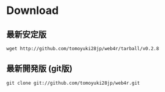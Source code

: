 Download
=========

最新安定版
-----------
    wget http://github.com/tomoyuki28jp/web4r/tarball/v0.2.8

最新開発版 (git版)
-------------------
    git clone git://github.com/tomoyuki28jp/web4r.git
